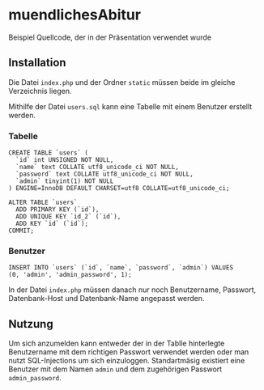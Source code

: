 # muendlichesAbitur
Beispiel Quellcode, der in der Präsentation verwendet wurde 

## Installation
Die Datei `index.php` und der Ordner `static` müssen beide im gleiche Verzeichnis liegen.

Mithilfe der Datei `users.sql` kann eine Tabelle mit einem Benutzer erstellt werden.

### Tabelle
```
CREATE TABLE `users` (
  `id` int UNSIGNED NOT NULL,
  `name` text COLLATE utf8_unicode_ci NOT NULL,
  `password` text COLLATE utf8_unicode_ci NOT NULL,
  `admin` tinyint(1) NOT NULL
) ENGINE=InnoDB DEFAULT CHARSET=utf8 COLLATE=utf8_unicode_ci;

ALTER TABLE `users`
  ADD PRIMARY KEY (`id`),
  ADD UNIQUE KEY `id_2` (`id`),
  ADD KEY `id` (`id`);
COMMIT;
```
### Benutzer
```
INSERT INTO `users` (`id`, `name`, `password`, `admin`) VALUES
(0, 'admin', 'admin_password', 1);
```

In der Datei `index.php` müssen danach nur noch Benutzername, Passwort, Datenbank-Host und Datenbank-Name angepasst werden.

## Nutzung
Um sich anzumelden kann entweder der in der Tablle hinterlegte Benutzername mit dem richtigen Passwort verwendet werden oder man nutzt SQL-Injections um sich einzuloggen. Standartmäsig existiert eine Benutzer mit dem Namen `admin` und dem zugehörigen Passwort `admin_password`.
